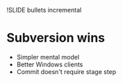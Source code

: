 !SLIDE bullets incremental
# Subversion wins #

* Simpler mental model
* Better Windows clients
* Commit doesn't require stage step

